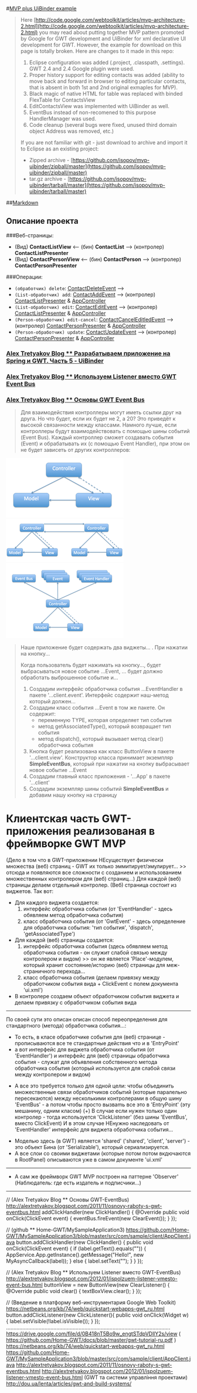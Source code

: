 #[MVP plus UiBinder example](http://moradanen.sopovs.com/2011/09/mvp-plus-uibinder-example.html)

> Here [http://code.google.com/webtoolkit/articles/mvp-architecture-2.html](http://code.google.com/webtoolkit/articles/mvp-architecture-2.html) you may read about putting together MVP pattern promoted by Google for GWT development and UiBinder for xml declarative UI development for GWT.
> However, the example for download on this page is totally broken. Here are changes to it made in this repo:
>
> 1. Eclipse configuration was added (.project, .classpath, .settings). GWT 2.4 and 2.4 Google plugin were used.
> 2. Proper history support for editing contacts was added (ability to move back and forward in browser to editing particular contacts, that is absent in both 1st and 2nd original exmaples for MVP).
> 3. Black magic of native HTML for table was replaced with binded FlexTable for ContactsView
> 4. EditContactsView was implemented with UiBinder as well.
> 5. EventBus instead of non-recomened to this purpose HandlerManager was used.
> 6. Code cleanup (several bugs were fixed, unused third domain object Address was removed, etc.)
>
> If you are not familiar with git - just download to archive and import it to Eclipse as an existing project:
>
> - Zipped archive - [https://github.com/isopov/mvp-uibinder/zipball/master](https://github.com/isopov/mvp-uibinder/zipball/master)
> - tar.gz archive - [https://github.com/isopov/mvp-uibinder/tarball/master](https://github.com/isopov/mvp-uibinder/tarball/master)

##[Markdown](https://ru.wikipedia.org/wiki/Markdown)

Описание проекта
--------
###Веб-страницы:
* (Вид) **ContactListView** <-- (бин) **ContactList** --> (контролер) **ContactListPresenter**
* (Вид) **ContactPersonView** <-- (бин) **ContactPerson** --> (контролер) **ContactPersonPresenter**

###Операции:
* `(обработчик) delete`: [ContactDeleteEvent](ContactDeleteEvent) -->
* `(List-обработчик) add`: [ContactAddEvent](ContactAddEvent) --> (контролер) [ContactListPresenter](ContactListPresenter) & [AppController](AppController)
* `(List-обработчик) edit`: [ContactEditEvent](ContactEditEvent) --> (контролер) [ContactListPresenter](ContactListPresenter) & [AppController](AppController)
* `(Person-обработчик) edit-cancel`: [ContactCancelEditledEvent](ContactCancelEditledEvent) --> (контролер) [ContactPersonPresenter](ContactPersonPresenter) & [AppController](AppController)
* `(Person-обработчик) update`: [ContactUpdateEvent](ContactUpdateEvent) --> (контролер) [ContactPersonPresenter](ContactPersonPresenter) & [AppController](AppController)

### [Alex Tretyakov Blog ** Разрабатываем приложение на Spring и GWT. Часть 5 - UiBinder](http://alextretyakov.blogspot.com/2012/08/ispolzuem-uibinder.html)
### [Alex Tretyakov Blog ** Используем Listener вместо GWT Event Bus ](http://alextretyakov.blogspot.com/2012/01/ispolzuem-listener-vmesto-event-bus.html)
### [Alex Tretyakov Blog ** Основы GWT Event Bus](http://alextretyakov.blogspot.com/2011/11/osnovy-raboty-s-gwt-eventbus.html)
> Для взаимодействия контроллеры могут иметь ссылки друг на друга. Но что будет, если их будет не 2, а 20? Это приведёт к высокой связанности между классами. Намного лучше, если контроллеры будут взаимодействовать с помощью шины событий (Event Bus). Каждый контроллер сможет создавать события (Event) и обрабатывать их (с помощью Event Handler), при этом он не будет зависеть от других контроллеров:

![mvc.png](mvc.png)
![two_mvc.png](two_mvc.png)
![eventbus_mvc.png](eventbus_mvc.png)

> Наше приложение будет содержать два виджеты... . При нажатии на кнопку...
>
> Когда пользователь будет нажимать на кнопку..., будет выбрасываться новое событие ...Event, ... будет должно обработать выброшенное событие и...
>
> 1. Создадим интерфейс обработчика события ...EventHandler в пакете '...client.event'. Интерфейс содержит наш-метод который должен...
> 2. Создадим класс события ...Event в том же пакете. Он содержит:
>    - переменную TYPE, которая определяет тип события
>    - метод getAssociatedType(), который возвращает тип события
>    - метод dispatch(), который вызывает метод clear() обработчика события
> 3. Кнопка будет реализована как класс ButtonView в пакете '...client.view'. Конструктор класса принимает экземпляр **SimpleEventBus**, который при нажатии на кнопку выбрасывает новое событие ...Event
> 4. Создадим главный класс приложения - '...App' в пакете '...client'
> 5. Создадим экземпляр шины событий **SimpleEventBus** и добавим нашу кнопку на страницу

Клиентская часть GWT-приложения реализованая в фреймворке GWT MVP
=================================================================
(Дело в том что в GWT-приложении НЕсуществует физически множества (веб) страниц - GWT их только эммитирует/эмулирует... >> отсюда и появляются все сложности с созданием и использованием множественных контролером для (веб) страниц...)
Для каждой (веб) страницы делаем отдельный контролер.
(Веб) страница состоит из виджетов.
Так вот:
- Для каждого виджета создается:
  1. интерфейс обработчика события (от 'EventHandler' - здесь обявляем метод обработчика события)
  2. класс обработчика события (от 'GwtEvent' - здесь определение для обработчика события: 'тип события', 'dispatch', 'getAssociatedType')
- Для каждой (веб) страницы создается:
  1. интерфейс обработчика события (здесь обявляем метод обработчика события - он служит слабой связью между контролером и видом) >> он же является 'Place'-модулем, который хранит состояние/историю (веб) страницы для меж-страничного перехода...
  2. класс обработчика события (делаем привязку между обработчиком события вида + ClickEvent с полем документа 'ui.xml')
- В контролере создаем объект обработчиком события виджета и делаем привязку с обработчиком события вида
---------------------------------------------------------------------------------------------------------------------
По своей сути это описан описан способ переопределения для стандартного (метода) обработчика события...:
- То есть, в класе обработчике события для (веб) странице - прописываются все те стандартные действия что и в 'EntryPoint'
- а вот интерфейс для виджета обработчика события (от 'EventHandler') и интерфейс для (веб) страницы обработчика события - служат для объявления собственного метода обработчика события (который используется для слабой связи между контролером и видом)
+ А все это требуется только для одной цели: чтобы объединить множественные связи обработчиков событий (которые паралельно пересекаются) между несколькими контролерами в общую шину 'EventBus' - а потом чтобы просто вызваmь все это в 'EntryPoint' (эту мешанину, одним класом)
(+) В случае если нужен только один контролер - тогда используется 'ClickListener' (без шины 'EventBus', вместо ClickEvent) И в этом случае НЕнужно наследовать от 'EventHandler' интерфейс для виджета обработчика события...

- Моделью здесь (в GWT) является 'shared' ('shared', 'client', 'server') - это объект Бина (от 'Serializable'), который сериализируется.
- А все слои со своими виджетами (которые потом потом вкдючаются в RootPanel) описываются уже в самом документе 'ui.xml'
---------------------------------------------------------------------------------------------------------------------
- А сам же фреймворк GWT MVP построен на паттерне 'Observer' (Наблюдатель: где есть издатель и подписчики...)
- - - - - - - - - - - - - - - - - - - - - - - - - - - - - - - - - - - - - - - - - - - - - - - - - - - - - - - - - - -
// (Alex Tretyakov Blog ** Основы GWT-EventBus) http://alextretyakov.blogspot.com/2011/11/osnovy-raboty-s-gwt-eventbus.html
addClickHandler(new ClickHandler() {
    @Override
    public void onClick(ClickEvent event) {
        eventBus.fireEvent(new ClearEvent());
    }
});

// (github ** Home-GWT/MySampleApplication3) https://github.com/Home-GWT/MySampleApplication3/blob/master/src/com/sample/client/AppClient.java
button.addClickHandler(new ClickHandler() {
    public void onClick(ClickEvent event) {
        if (label.getText().equals("")) {
            AppService.App.getInstance().getMessage("Hello!", new MyAsyncCallback(label));
        } else {
            label.setText("");
        }
    }
});


// (Alex Tretyakov Blog ** Используем Listener вместо GWT-EventBus) http://alextretyakov.blogspot.com/2012/01/ispolzuem-listener-vmesto-event-bus.html
buttonView = new ButtonView(new ClearListener() {
    @Override
    public void clear() {
        textBoxView.clear();
    }
});

// (Введение в платформу веб-инструментария Google Web Toolkit) https://netbeans.org/kb/74/web/quickstart-webapps-gwt_ru.html
button.addClickListener(new ClickListener(){
    public void onClick(Widget w) {
        label.setVisible(!label.isVisible());
    }
});
...............................................................................................................
https://drive.google.com/file/d/0B418nT5Bo9w_engtSTdpVDllY2s/view ( https://github.com/Home-GWT/docs/blob/master/gwt-tutorial-ru.pdf )
https://netbeans.org/kb/74/web/quickstart-webapps-gwt_ru.html
https://github.com/Home-GWT/MySampleApplication3/blob/master/src/com/sample/client/AppClient.java
http://alextretyakov.blogspot.com/2011/11/osnovy-raboty-s-gwt-eventbus.html
http://alextretyakov.blogspot.com/2012/01/ispolzuem-listener-vmesto-event-bus.html
(GWT та системи управління проектами) http://dou.ua/lenta/articles/gwt-and-build-systems/